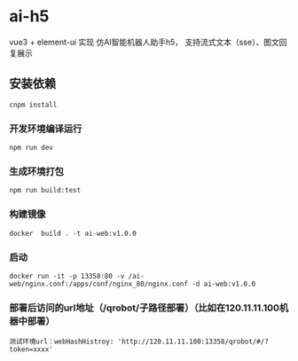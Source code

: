 # ai-h5

vue3 + element-ui 实现 仿AI智能机器人助手h5，
支持流式文本（sse）、图文回复展示

## 安装依赖
```
cnpm install
```

### 开发环境编译运行
```
npm run dev
```

### 生成环境打包
```
npm run build:test

```
### 构建镜像
```
docker  build . -t ai-web:v1.0.0
```
### 启动
```
docker run -it -p 13358:80 -v /ai-web/nginx.conf:/apps/conf/nginx_80/nginx.conf -d ai-web:v1.0.0
```

### 部署后访问的url地址（/qrobot/子路径部署）（比如在120.11.11.100机器中部署）
```
测试环境url：webHashHistroy: 'http://120.11.11.100:13358/qrobot/#/?token=xxxx'
```